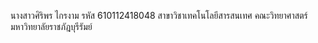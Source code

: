 นางสาวศิริพร ไกรงาม
รหัส 610112418048
สาขาวิชาเทคโนโลยีสารสนเทศ
คณะวิทยาศาสตร์
มหาวิทยาลัยราชภัฎบุรีรัมย์